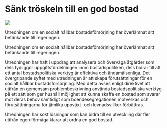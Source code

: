# Sänk tröskeln till en god bostad

![](/contentassets/d99a2b0531db40f0b2a070f881fd7e9a/sou-2022-14.jpg?width=150&quality=85)

Utredningen om en socialt hållbar bostadsförsörjning har överlämnat sitt betänkande till regeringen.

Utredningen om en socialt hållbar bostadsförsörjning har överlämnat sitt betänkande till regeringen.

Utredningen har haft i uppdrag att analysera och överväga åtgärder som dels tydliggör uppgiftsfördelningen inom bostadspolitiken, dels bidrar till att ett antal bostadspolitiska verktyg är effektiva och ändamålsenliga. Det övergripande syftet med utredningen är att skapa förutsättningar för en socialt hållbar bostadsförsörjning. Med detta avses enligt direktivet att utifrån en gemensam problembeskrivning använda bostadspolitiska verktyg på ett sätt som ger hushåll möjlighet att kunna skaffa en bostad som svarar mot deras behov samtidigt som boendesegregationen motverkas och förutsättningarna för jämlika uppväxt- och levnadsvillkor förbättras.

Utredningen har sökt lösningar som kan bidra till en utveckling där fler utifrån egen förmåga klarar att ordna en god bostad.
